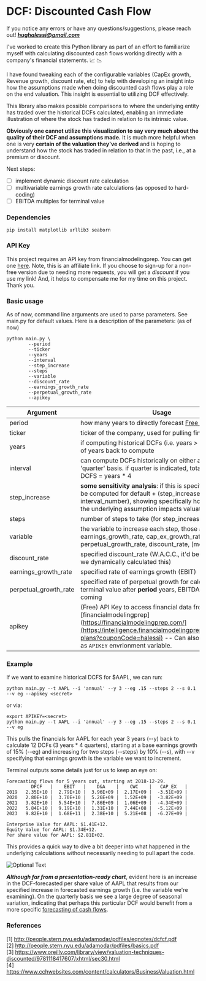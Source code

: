 # DCF: Discounted Cash Flow

If you notice any errors or have any questions/suggestions, please reach out! ***hughalessi@gmail.com*** 

I've worked to create this Python library as part of an effort to familiarize myself with calculating discounted cash flows  working directly with a company's financial statements.  :chart_with_upwards_trend: :chart_with_downwards_trend:

I have found tweaking each of the configurable variables (CapEx growth, Revenue growth, discount rate, etc) to help with developing an insight into how the assumptions made when doing discounted cash flows play a role on the end valuation. This insight is essential to utilizing DCF effectively.

This library also makes possible comparisons to where the underlying entity has traded over the historical DCFs calculated, enabling an immediate illustration of where the stock has traded in relation to its intrinsic value.

**Obviously one cannot utilize this visualization to say very much about the quality of their DCF and assumptions made.** It is much more helpful when one is very __certain of the valuation they've derived__ and is hoping to understand how the stock has traded in relation to that in the past, i.e., at a premium or discount.

Next steps: 
- [ ] implement dynamic discount rate calculation
- [ ] multivariable earnings growth rate calculations (as opposed to hard-coding)
- [ ] EBITDA multiples for terminal value

### Dependencies

```pip install matplotlib urllib3 seaborn```

### API Key

This project requires an API key from financialmodelingprep. You can get one [here](https://intelligence.financialmodelingprep.com/pricing-plans?couponCode=halessi). Note, this is an affiliate link. If you choose to sign-up for a non-free version due to needing more requests, you will get a *discount* if you use my link! And, it helps to compensate me for my time on this project. Thank you. 

### Basic usage

As of now, command line arguments are used to parse parameters. See main.py for default values. Here is a description of the parameters: (as of now)

```
python main.py \
        --period        
        --ticker        
        --years         
        --interval      
        --step_increase 
        --steps         
        --variable      
        --discount_rate 
        --earnings_growth_rate 
        --perpetual_growth_rate
        --apikey
```

  Argument              | Usage          
----------------------- | ------------------
period                  | how many years to directly forecast [Free Cash Flows](https://financeformulas.net/Free-Cash-Flow-to-Firm.html)
ticker                  | ticker of the company, used for pulling financials
years                   | if computing historical DCFs (i.e. years > 1), the number of years back to compute
interval                | can compute DCFs historically on either an 'annual' or 'quarter' basis. if quarter is indicated, total number of DCFS = years * 4
step_increase           | __some sensitivity analysis__: if this is specified, DCFs will be computed for default + (step_increase * interval_number), showing specifically how changing the underlying assumption impacts valuation
steps                   | number of steps to take (for step_increase)
variable                | the variable to increase each step, those available are: earnings_growth_rate, cap_ex_growth_rate, perpetual_growth_rate, discount_rate, [more to come..]
discount_rate           | specified discount_rate (W.A.C.C., it'd be nice (i think) if we dynamically calculated this)
earnings_growth_rate    | specified rate of earnings growth (EBIT)
perpetual_growth_rate   | specified rate of perpetual growth for calculating terminal value after __period__ years, EBITDA multiples coming
apikey                  | (Free) API Key to access financial data from [financialmodelingprep](https://financialmodelingprep.com/](https://intelligence.financialmodelingprep.com/pricing-plans?couponCode=halessi) -- Can also be provided as `APIKEY` envrionment variable.

### Example

If we want to examine historical DCFS for $AAPL, we can run:

```python main.py --t AAPL --i 'annual' --y 3 --eg .15 --steps 2 --s 0.1 --v eg --apikey <secret>```

or via:
```
export APIKEY=<secret>
python main.py --t AAPL --i 'annual' --y 3 --eg .15 --steps 2 --s 0.1 --v eg
```


This pulls the financials for AAPL for each year 3 years (--y) back to calculate 12 DCFs (3 years * 4 quarters), starting at a base earnings growth of 15% (--eg) and increasing for two steps (--steps) by 10% (--s), with --v specifying that earnings growth is the variable we want to increment. 

Terminal outputs some details just for us to keep an eye on:

```
Forecasting flows for 5 years out, starting at 2018-12-29. 
         DFCF   |    EBIT   |    D&A    |    CWC    |   CAP_EX   | 
2019   2.35E+10 |  2.79E+10 |  3.96E+09 |  2.17E+09 |  -3.51E+09 | 
2020   2.80E+10 |  3.70E+10 |  5.26E+09 |  1.52E+09 |  -3.82E+09 | 
2021   3.82E+10 |  5.54E+10 |  7.86E+09 |  1.06E+09 |  -4.34E+09 | 
2022   5.84E+10 |  9.19E+10 |  1.31E+10 |  7.44E+08 |  -5.12E+09 | 
2023   9.82E+10 |  1.68E+11 |  2.38E+10 |  5.21E+08 |  -6.27E+09 | 

Enterprise Value for AAPL: $1.41E+12. 
Equity Value for AAPL: $1.34E+12. 
Per share value for AAPL: $2.81E+02.
```
This provides a quick way to dive a bit deeper into what happened in the underlying calculations without necessarily needing to pull apart the code. 

![Optional Text](../master/imgs/AAPL_eg_long.png)

***Although far from a presentation-ready chart***, evident here is an increase in the DCF-forecasted per share value of AAPL that results from our specified increase in forecasted earnings growth (i.e. the variable we're examining). On the quarterly basis we see a large degree of seasonal variation, indicating that perhaps this particular DCF would benefit from a more specific [forecasting of cash flows](https://www.ersj.eu/repec/ers/papers/11_2_p2.pdf). 

### References

[1] http://people.stern.nyu.edu/adamodar/pdfiles/eqnotes/dcfcf.pdf                                                      
[2] http://people.stern.nyu.edu/adamodar/pdfiles/basics.pdf                                                     
[3] https://www.oreilly.com/library/view/valuation-techniques-discounted/9781118417607/xhtml/sec30.html                     
[4] https://www.cchwebsites.com/content/calculators/BusinessValuation.html
